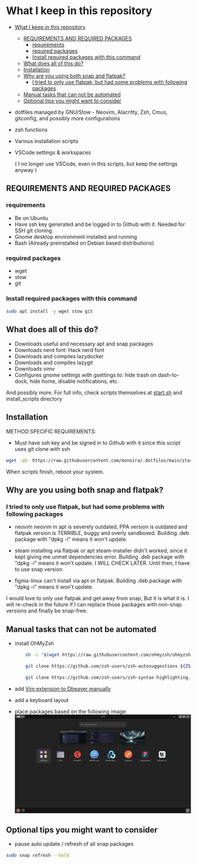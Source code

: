 # What I keep in this repository

<!--toc:start-->

- [What I keep in this repository](#what-i-keep-in-this-repository)

  - [REQUIREMENTS AND REQUIRED PACKAGES](#requirements-and-required-packages)
    - [requirements](#requirements)
    - [required packages](#required-packages)
    - [Install required packages with this command](#install-required-packages-with-this-command)
  - [What does all of this do?](#what-does-all-of-this-do)
  - [Installation](#installation)
  - [Why are you using both snap and flatpak?](#why-are-you-using-both-snap-and-flatpak)
    - [I tried to only use flatpak, but had some problems with following packages](#i-tried-to-only-use-flatpak-but-had-some-problems-with-following-packages)
  - [Manual tasks that can not be automated](#manual-tasks-that-can-not-be-automated)
  - [Optional tips you might want to consider](#optional-tips-you-might-want-to-consider)
  <!--toc:end-->

- dotfiles managed by GNU/Stow - Neovim, Alacritty, Zsh, Cmus, gitconfig,
  and possibly more configurations
- zsh functions
- Various installation scripts
- VSCode settings & workspaces

  ( I no longer use VSCode, even in this scripts, but keep the settings anyway )

## REQUIREMENTS AND REQUIRED PACKAGES

### requirements

- Be on Ubuntu
- Have ssh key generated and be logged in to Github with it.
  Needed for SSH git cloning.
- Gnome desktop environment installed and running
- Bash (Already preinstalled on Debian based distributions)

### required packages

- wget
- stow
- git

### Install required packages with this command

```bash
sudo apt install -y wget stow git
```

## What does all of this do?

- Downloads useful and necessary apt and snap packages
- Downloads nerd font: Hack nerd font
- Downloads and compiles lazydocker
- Downloads and compiles lazygit
- Downloads vimv
- Configures gnome settings with gsettings to:
  hide trash on dash-to-dock, hide home, disable notifications, etc.

And possibly more.
For full info, check scripts themselves at
[start.sh](./start.sh)
and
install_scripts directory

## Installation

METHOD SPECIFIC REQUIREMENTS:

- Must have ssh key and be signed in to Github with it
  since this script uses git clone with ssh

```bash
wget -qO- https://raw.githubusercontent.com/monoira/.dotfiles/main/start.sh | bash
```

When scripts finish, reboot your system.

## Why are you using both snap and flatpak?

### I tried to only use flatpak, but had some problems with following packages

- neovim
  neovim in apt is severely outdated, PPA version is outdated and
  flatpak version is TERRIBLE, buggy and overly sandboxed.
  Building .deb package with "dpkg -i" means it won't update.

- steam
  installing via flatpak or apt steam-installer didn't worked, since
  it kept giving me unmet dependencies error.
  Building .deb package with "dpkg -i" means it won't update.
  I WILL CHECK LATER. Until then, I have to use snap version.

- figma-linux
  can't install via apt or flatpak.
  Building .deb package with "dpkg -i" means it won't update.

I would love to only use flatpak and get away from snap,
But it is what it is.
I will re-check in the future if I can replace those packages
with non-snap versions and finally be snap-free.

## Manual tasks that can not be automated

- install OhMyZsh

  ```bash
      sh -c "$(wget https://raw.githubusercontent.com/ohmyzsh/ohmyzsh/master/tools/install.sh -O -)"
  ```

  ```bash
      git clone https://github.com/zsh-users/zsh-autosuggestions ${ZSH_CUSTOM:-~/.oh-my-zsh/custom}/plugins/zsh-autosuggestions
  ```

  ```bash
      git clone https://github.com/zsh-users/zsh-syntax-highlighting.git ${ZSH_CUSTOM:-~/.oh-my-zsh/custom}/plugins/zsh-syntax-highlighting
  ```

- add [Vim extension to Dbeaver manually](https://www.youtube.com/watch?v=soznrFTtL2s)
- add a keyboard layout
- place packages based on the following image:
  ![Image of packages on Ubuntu](./_docs/packages.png)

## Optional tips you might want to consider

- pause auto update / refresh of all snap packages

```bash
sudo snap refresh --hold
```
